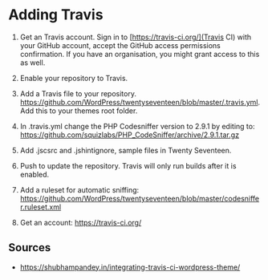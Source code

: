# Adding Travis

1. Get an Travis account. Sign in to [https://travis-ci.org/](Travis CI) with your GitHub account, accept the GitHub access permissions confirmation. If you have an organisation, you might grant access to this as well. 
2. Enable your repository to Travis. 
3. Add a Travis file to your repository. https://github.com/WordPress/twentyseventeen/blob/master/.travis.yml. Add this to your themes root folder. 
4. In .travis.yml change the PHP Codesniffer version to 2.9.1 by editing to: https://github.com/squizlabs/PHP_CodeSniffer/archive/2.9.1.tar.gz
5. Add .jscsrc and .jshintignore, sample files in Twenty Seventeen. 
4. Push to update the repository. Travis will only run builds after it is enabled. 

2. Add a ruleset for automatic sniffing: https://github.com/WordPress/twentyseventeen/blob/master/codesniffer.ruleset.xml 
3. Get an account: https://travis-ci.org/


## Sources
* https://shubhampandey.in/integrating-travis-ci-wordpress-theme/